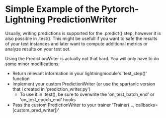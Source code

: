 # Simple Example of the Pytorch-Lightning PredictionWriter

Usually, writing predictions is supported for the .predict() step, however it is also possible in .test(). 
This might be usefull if you want to safe the results of your test instances and later want to compute additional metrics or analyze results on your test set. 

Using the PredictionWriter is actually not that hard. You will only have to do some minor modifications: 
- Return relevant information in your lightningmodule's 'test_step()' function 
- Implement your custom PredictionWriter (or use the spartanic version that I created in 'prediction_writer.py')
    - To use it in .test(), be sure to overwrite the 'on_test_batch_end' or 'on_test_epoch_end' hooks 
- Pass the custom PredictionWriter to your trainer 'Trainer(..., callbacks=[custom_pred_writer])'